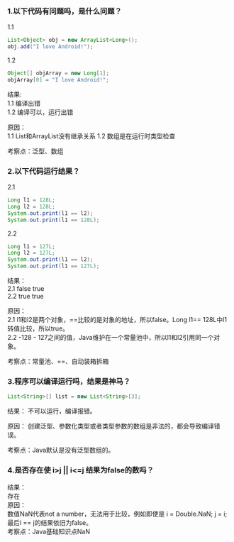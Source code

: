 ### 1.以下代码有问题吗，是什么问题？
1.1
```java
List<Object> obj = new ArrayList<Long>();
obj.add("I love Android!");
```

1.2
```java
Object[] objArray = new Long[1];
objArray[0] = "I love Android!";
```

结果:   
1.1 编译出错   
1.2 编译可以，运行出错

原因：   
1.1 List<Object>和ArrayList<Long>没有继承关系
1.2 数组是在运行时类型检查

考察点：泛型、数组

### 2.以下代码运行结果？
2.1
```java
Long l1 = 128L;
Long l2 = 128L;
System.out.print(l1 == l2);
System.out.print(l1 == 128L);
```

2.2
```java
Long l1 = 127L;
Long l2 = 127L;
System.out.print(l1 == l2);
System.out.print(l1 == 127L);
```

结果：   
2.1 false  true   
2.2 true  true

原因：   
2.1 l1和l2是两个对象，==比较的是对象的地址，所以false。Long l1== 128L中l1转值比较，所以true。   
2.2 -128 - 127之间的值，Java维护在一个常量池中，所以l1和l2引用同一个对象。

考察点：常量池、==、自动装箱拆箱

### 3.程序可以编译运行吗，结果是神马？
```java
List<String>[] list = new List<String>[3];
```

结果：
不可以运行，编译报错。

原因：
创建泛型、参数化类型或者类型参数的数组是非法的，都会导致编译错误。

考察点：Java默认是没有泛型数组的。

### 4.是否存在使 i>j || i<=j 结果为false的数吗？
结果：  
存在  
原因：  
数值NaN代表not a number，无法用于比较，例如即使是 i = Double.NaN; j = i; 最后i == j的结果依旧为false。  
考察点：Java基础知识点NaN  

